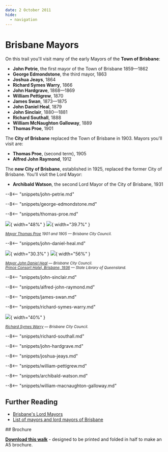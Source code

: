 ```yaml
---
date: 2 October 2011
hide:
  - navigation
---
```


# Brisbane Mayors  

On this trail you'll visit many of the early Mayors of the **Town of Brisbane**: 

- **John Petrie**, the first mayor of the Town of Brisbane 1859—1862
- **George Edmondstone**, the third mayor, 1863
- **Joshua Jeays**, 1864
- **Richard Symes Warry**, 1866
- **John Hardgrave**, 1868—1869
- **William Pettigrew**, 1870
- **James Swan**, 1873—1875
- **John Daniel Heal**, 1879
- **John Sinclair**, 1880—1881
- **Richard Southall**, 1888
- **William McNaughton Galloway**, 1889
- **Thomas Proe**, 1901

The **City of Brisbane** replaced the Town of Brisbane in 1903. Mayors you'll visit are: 

- **Thomas Proe**, (second term), 1905
- **Alfred John Raymond**, 1912

The **new City of Brisbane**, established in 1925, replaced the former City of Brisbane. You'll visit the Lord Mayor: 

- **Archibald Watson**, the second Lord Mayor of the City of Brisbane, 1931

<!--
???+ directions "Directions" 

    - Start behind Canon Garland Place in Emma Miller Avenue. 
    - walking directions
              
    ![](../assets/john-petrie.jpg){ width="100" }

-->

--8<-- "snippets/john-petrie.md"

<!--
??? directions "Directions" 

    - walking directions 
              
    ![poke](../assets/george-edmondstone.jpg){ width="100" }

-->

--8<-- "snippets/george-edmondstone.md"

<!--
??? directions "Directions" 

    - walking directions
              
    ![](../assets/thomas-proe.jpg){ width="100" }

-->

--8<-- "snippets/thomas-proe.md"

![](../assets/thomas-proe-1901.jpg){ width="48%" } ![](../assets/thomas-proe-1905.jpg){ width="39.7%" }

*<small>[Mayor Thomas Proe](https://library-brisbane.ent.sirsidynix.net.au/client/en_AU/BrisbaneImages/search/results?qu=Mayor+Thomas+Proe&rm=BRISBANEIMAGES0%7C%7C%7C1%7C%7C%7C0%7C%7C%7Ctrue&te=ASSET&lm=ALL_ASSETS) 1901 and 1905 — Brisbane City Council.</small>*

<!--

??? directions "Directions" 

    - walking directions
              
    ![missing picture](../assets/john-daniel-heal.jpg){ width="100" }

-->

--8<-- "snippets/john-daniel-heal.md"

![](../assets/john-daniel-heal.jpg){ width="30.3%" } ![](../assets/prince-consort-hotel.jpg){ width="56%" } 

*<small>[Mayor John Daniel Heal](https://library-brisbane.ent.sirsidynix.net.au/client/en_AU/BrisbaneImages/search/results?qu=Mayor+John+Daniel+Heal&rm=BRISBANEIMAGES0%7C%7C%7C1%7C%7C%7C0%7C%7C%7Ctrue&te=ASSET&lm=ALL_ASSETS) — Brisbane City Council.</small>* <br>
*<small>[Prince Consort Hotel, Brisbane, 1936](http://onesearch.slq.qld.gov.au/permalink/f/1upgmng/slq_alma21218131470002061) — State Library of Queensland.</small>*  

<!--

??? directions "Directions" 

    - walking directions
              
    ![missing picture](../assets/john-sinclair.jpg){ width="100" }

-->


--8<-- "snippets/john-sinclair.md"

<!--

??? directions "Directions" 

    - walking directions
              
    ![missing picture](../assets/alfred-john-raymond.jpg){ width="100" }

-->

--8<-- "snippets/alfred-john-raymond.md"

<!--

??? directions "Directions" 

    - walking directions
              
    ![](../assets/james-swan.jpg){ width="100" }

-->

--8<-- "snippets/james-swan.md"

<!--
??? directions "Directions" 

    - walking directions
              
    ![](../assets/richard-symes-warry-headstone.jpg){ width="100" }

-->

--8<-- "snippets/richard-symes-warry.md"

![](../assets/richard-symes-warry.jpg){ width="40%" } 

*<small>[Richard Symes Warry](https://library-brisbane.ent.sirsidynix.net.au/client/en_AU/BrisbaneImages/search/results?qu=Richard+Warry&rm=BRISBANEIMAGES0%7C%7C%7C1%7C%7C%7C0%7C%7C%7Ctrue&te=ASSET&lm=ALL_ASSETS) — Brisbane City Council.</small>*

<!--

??? directions "Directions" 

    - walking directions
              
    ![](../assets/richard-southall-headstone.jpg){ width="100" }

-->

--8<-- "snippets/richard-southall.md"

<!--
??? directions "Directions" 

    - walking directions
              
    ![missing picture](../assets/john-hardgrave.jpg){ width="100" }

-->

--8<-- "snippets/john-hardgrave.md"

<!--
??? directions "Directions" 

    - walking directions
              
    ![missing picture](../assets/joshua-jeays-headstone.jpg){ width="100" }

-->

--8<-- "snippets/joshua-jeays.md"

<!--
??? directions "Directions" 

    - walking directions
              
    ![](../assets/william-pettigrew-headstone.jpg){ width="100" }

-->

--8<-- "snippets/william-pettigrew.md"

<!--
??? directions "Directions" 

    - needs picture
              
    ![](../assets/archibald-watson.jpg){ width="100" }
    
-->

--8<-- "snippets/archibald-watson.md"

<!--

??? directions "Directions" 

    At this point you can either: 
    
    - end the walk by continuing down the hill to the starting point.
    - visit William MacNaughton Galloway's grave in Portion 7a. To do this: 
      - Walk along Emma Miller Avenue to Charles Heaphy Drive.
      - Continue down Charles Heaphy Drive to the Shelter Shed.
      - Walk towards O'Doherty Avenue (previously 11th Avenue) and four graves along you'll find Ned Hanlon. 
      - Walk into Portion 7a about 4 sections, and you'll find...

    ![](../assets/william-macnaughton-galloway-headstone.jpg){ width="100" }
    
-->

--8<-- "snippets/william-macnaughton-galloway.md"

<!--

??? directions "Directions" 

    - Retrace your steps back to the starting point

-->

## Further Reading

- [Brisbane's Lord Mayors](https://www.brisbane.qld.gov.au/about-council/council-information-and-rates/council-history/brisbanes-lord-mayors)
- [List of mayors and lord mayors of Brisbane](https://en.wikipedia.org/wiki/List_of_mayors_and_lord_mayors_of_Brisbane)

<div class="noprint" markdown="1">
## Brochure

**[Download this walk](../assets/guides/brisbane-mayors.pdf)** - designed to be printed and folded in half to make an A5 brochure.
</div>
